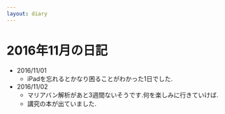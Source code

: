 ```yaml
---
layout: diary
---
```


# 2016年11月の日記

- 2016/11/01
	- iPadを忘れるとかなり困ることがわかった1日でした.
- 2016/11/02
	- マリアバン解析があと3週間ないそうです.何を楽しみに行きていけば.
	- 講究の本が出ていました.
